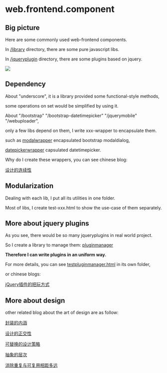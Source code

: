 web.frontend.component
======================

## **Big picture**

Here are some commonly used web-frontend components.

In [/library](https://github.com/thzt/web.frontend.component/tree/master/library) directory, there are some pure javascript libs.

In [/jqueryplugin](https://github.com/thzt/web.frontend.component/tree/master/jqueryplugin) directory, there are some plugins based on jquery.

![](http://upload-images.jianshu.io/upload_images/1023733-41617c36f4b2cbd3.png)

## **Dependency**

About "underscore", it is a library provided some functional-style methods,

some operations on set would be simplified by using it.

About "/bootstrap" "/bootstrap-datetimepicker" "/jquerymobile" "/webuploader", 

only a few libs depend on them, I write xxx-wrapper to encapsulate them.

such as [modalwrapper](https://github.com/thzt/web.frontend.component/tree/master/jqueryplugin/modalwrapper) encapsulated bootstrap modaldialog,

[datepickerwrapper](https://github.com/thzt/web.frontend.component/tree/master/jqueryplugin/datepickerwrapper) capsulated datetimepicker.

Why do I create these wrappers, you can see chinese blog: 

[设计的连续性](https://thzt.github.io/blog/2015/03/20/design/)

## **Modularization**

Dealing with each lib, I put all its utilities in one folder.

Most of libs, I create test-xxx.html to show the use-case of them separately.

## **More about jquery plugins**

As you see, there would be so many jqueryplugins in real world project.

So I create a library to manage them: [pluginmanager](https://github.com/thzt/web.frontend.component/tree/master/library/pluginmanager)

**Therefore I can write plugins in an uniform way.**

For more details, you can see [testpluginmanager.html](https://github.com/thzt/web.frontend.component/blob/master/library/pluginmanager/testpluginmanager.html) in its own folder,

or chinese blogs: 

[jQuery插件的把玩方式](https://thzt.github.io/blog/2015/03/24/jquery-plugin/)

## **More about design**

other related blog about the art of design are as follow:

[封装的内涵](https://thzt.github.io/blog/2015/01/29/encapsulation/)

[设计的正交性](https://thzt.github.io/blog/2015/02/07/design-for-orthogonality/)

[可替换的设计策略](https://thzt.github.io/blog/2015/03/31/choice/)

[抽象的层次](https://thzt.github.io/blog/2015/08/11/hierarchy-of-abstraction/)

[消除重复与可复用相距多远](https://thzt.github.io/blog/2015/09/11/reuse-oriented-programming//)
